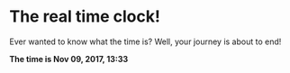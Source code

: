 # The real time clock!

Ever wanted to know what the time is? Well, your journey is about to end!

**The time is Nov 09, 2017, 13:33**